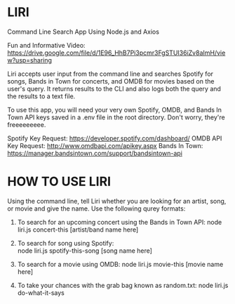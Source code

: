 # LIRI

Command Line Search App Using Node.js and Axios

Fun and Informative Video: https://drive.google.com/file/d/1E96_HhB7Pi3pcmr3FgSTUI36iZv8aImH/view?usp=sharing

Liri accepts user input from the command line and searches Spotify for songs, Bands in Town for concerts, and OMDB for movies based on the user's query. It returns results to the CLI and also logs both the query and the results to a text file.

To use this app, you will need your very own Spotify, OMDB, and Bands In Town API keys saved in a .env file in the root directory. Don't worry, they're freeeeeeeee.

Spotify Key Request: https://developer.spotify.com/dashboard/
OMDB API Key Request: http://www.omdbapi.com/apikey.aspx
Bands In Town: https://manager.bandsintown.com/support/bandsintown-api


# HOW TO USE LIRI

Using the command line, tell Liri whether you are looking for an artist, song, or movie and give the name. Use the following qurey formats:

1. To search for an upcoming concert using the Bands in Town API:
        node liri.js concert-this [artist/band name here]


2. To search for song using Spotify:   
        node liri.js spotify-this-song [song name here]


3. To search for a movie using OMDB:
        node liri.js movie-this [movie name here]

4. To take your chances with the grab bag known as random.txt:
        node liri.js do-what-it-says

